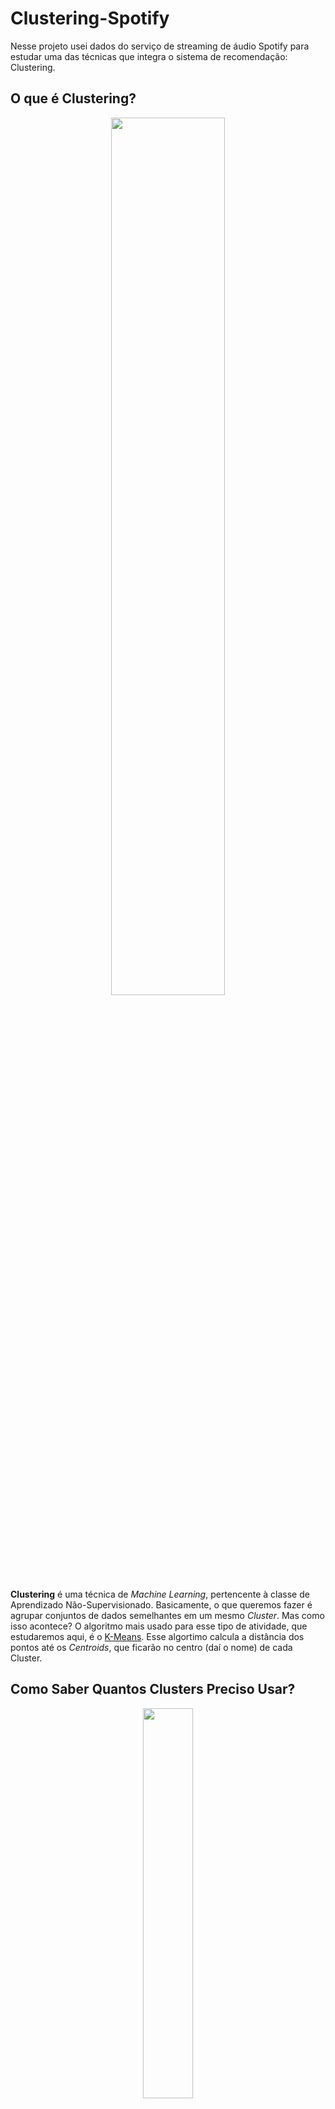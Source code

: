 # Clustering-Spotify
Nesse projeto usei dados do serviço de streaming de áudio Spotify para estudar uma das técnicas que integra o sistema de recomendação: Clustering.

## O que é Clustering?


<center><img width="60%" src="https://i.imgur.com/S65Sk9c.jpg"></center>


**Clustering** é uma técnica de *Machine Learning*, pertencente à classe de Aprendizado Não-Supervisionado.
Basicamente, o que queremos fazer é agrupar conjuntos de dados semelhantes em um mesmo *Cluster*. Mas como isso acontece?
O algoritmo mais usado para esse tipo de atividade, que estudaremos aqui, é o [K-Means](https://scikit-learn.org/stable/modules/generated/sklearn.cluster.KMeans.html). Esse algortimo calcula a distância dos pontos até os *Centroids*, que ficarão no centro (daí o nome) de cada Cluster.

## Como Saber Quantos Clusters Preciso Usar?


<center><img width="40%" src="https://github.com/rafaelnduarte/sigmoidal_data/blob/master/Elbow_Method.png?raw=true"></center>

É importante saber que o algoritmo não vai decidir sozinho quantos clusters usar. É trabalho do cientista de dados identificar a quantidade correta de clusters, e passar essa quantidade como parâmetro. Para identificar o melhor número de clusters para nossos dados, nós podemos utilizar, por exemplo, as seguintes métricas:

* Inspeção Visual dos Dados.
* Conhecimento previo sobre os dados/objetivos e um número pré-definidos de clusters.
* O *Elbow Method*, ou, em tradução livre, o "Método do Cotovelo". Esse método compara a distância média de cada ponto até o centro do cluster para diferentes números de clusters.

## Informações Importantes Sobre K-Means

O algoritmo K-Means trabalha com a distância entre os pontos, o que significa que ele é altamente sensível à escala dos dados. Por isso, é muito importante que, antes mesmo de descobrir quantos clusters vamos precisar, façamos uso de uma ferramenta como `StandardScaler` ou `MinMaxScaler` para que os dados estejam todos na mesma escala.

Essas duas técnicas de pré-processamento de dados nos retornam valores em uma escala que podemos usar, mas funcionam de maneiras diferentes.

O `StandardScaler` transforma os dados de forma a obter média 0 e desvio padrão 1.

O `MinMaxScaler` coloca todos os números em uma escala entre 0 e 1.

Efetivamente, o efeito que isso faz é trazer todos os pontos para mais perto uns dos outros. A título de curiosidade, essas técnicas também ajudam a diminuir o impacto de outliers em nossos dados.

## Outros Detalhes

Os *centroids* são colocados aleatoriamente nos dados, o que significa, especialmente se não tivermos o número certo de clusters, que cada vez que inicializarmos o algoritmo, teremos clusters diferentes. Veja um exemplo no gráfico abaixo.

## Como Funciona O Algoritmo do Spotify?

Primeiro de tudo, é importante reconhecer o tamanho do Spotify, e com isso, a complexidade de sua operação. Gigantes da mídia como o Spotify, Netflix, Amazon, têm times e times de Ciências de Dados, trabalhando em diferentes tipos de algoritmos e processos de recomendação que trabalham em conjunto.

<center><img width="80%" src="https://github.com/rafaelnduarte/sigmoidal_data/blob/master/spotify_clusters.png?raw=true"></center>

Ainda sobre sistemas de recomendação, precisamos entender os tipos de sistemas de recomendação, para entendermos onde o nosso projeto se encaixa.

* Collaborative Filtering - Comportamento de usuário.
* Content-Based Filtering - Baseado nas informações dos produtos.
* Hybrid Recommendation Systems - Combinação dos dois anteriores.

Com isso em mente, e com o que sabemos sobre o Spotify, temos noção que eles têm um sistema híbrido em funcionamento. Mas onde nosso projeto se encaixa?

> Aqui, vamos analisar as características das músicas, e agrupá-las de acordo com suas similaridades. Nossa análise, seria um dos passos para a criação de um sistema de recomendação do estilo *Content-Based Filtering*.

Agora que sabemos onde estamos pisando, vamos começar a andar!

